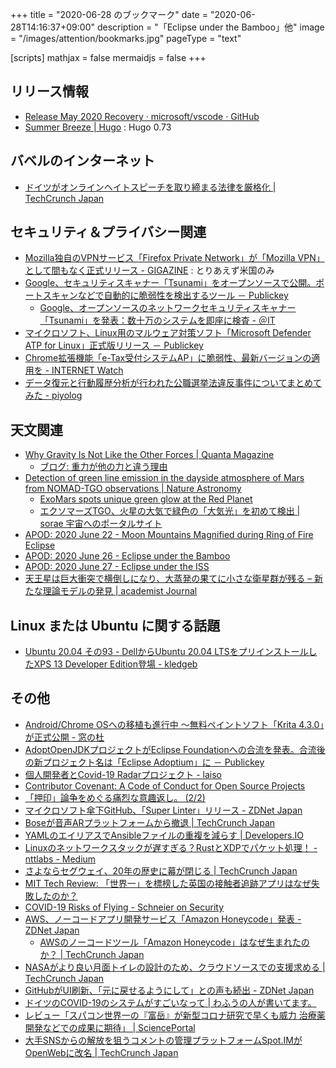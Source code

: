 +++
title = "2020-06-28 のブックマーク"
date =  "2020-06-28T14:16:37+09:00"
description = "「Eclipse under the Bamboo」他"
image = "/images/attention/bookmarks.jpg"
pageType = "text"

[scripts]
  mathjax = false
  mermaidjs = false
+++

## リリース情報

- [Release May 2020 Recovery · microsoft/vscode · GitHub](https://github.com/microsoft/vscode/releases/tag/1.46.1)
- [Summer Breeze | Hugo](https://gohugo.io/news/0.73.0-relnotes/) : Hugo 0.73

## バベルのインターネット

- [ドイツがオンラインヘイトスピーチを取り締まる法律を厳格化  |  TechCrunch Japan](https://techcrunch.com/2020/06/19/germany-tightens-online-hate-speech-rules-to-make-platforms-send-reports-straight-to-the-feds/)

## セキュリティ＆プライバシー関連

- [Mozilla独自のVPNサービス「Firefox Private Network」が「Mozilla VPN」として間もなく正式リリース - GIGAZINE](https://gigazine.net/news/20200619-firefox-private-network-mozilla-vpn/) : とりあえず米国のみ
- [Google、セキュリティスキャナー「Tsunami」をオープンソースで公開。ポートスキャンなどで自動的に脆弱性を検出するツール － Publickey](https://www.publickey1.jp/blog/20/googletsunami.html)
    - [Google、オープンソースのネットワークセキュリティスキャナー「Tsunami」を発表：数十万のシステムを即座に検査 - ＠IT](https://www.atmarkit.co.jp/ait/articles/2006/26/news120.html)
- [マイクロソフト、Linux用のマルウェア対策ソフト「Microsoft Defender ATP for Linux」正式版リリース － Publickey](https://www.publickey1.jp/blog/20/linuxmicrosoft_defender_atp_for_linux_1.html)
- [Chrome拡張機能「e-Tax受付システムAP」に脆弱性、最新バージョンの適用を - INTERNET Watch](https://internet.watch.impress.co.jp/docs/news/1261386.html)
- [データ復元と行動履歴分析が行われた公職選挙法違反事件についてまとめてみた - piyolog](https://piyolog.hatenadiary.jp/entry/2020/06/26/055151)

## 天文関連

- [Why Gravity Is Not Like the Other Forces | Quanta Magazine](https://www.quantamagazine.org/why-gravity-is-not-like-the-other-forces-20200615/)
    - [ブログ: 重力が他の力と違う理由](https://okuranagaimo.blogspot.com/2020/06/blog-post_21.html)
- [Detection of green line emission in the dayside atmosphere of Mars from NOMAD-TGO observations | Nature Astronomy](https://www.nature.com/articles/s41550-020-1123-2?error=cookies_not_supported&code=28c3b9f8-6442-4faa-a251-a2daa58b0cd2)
    - [ExoMars spots unique green glow at the Red Planet](https://phys.org/news/2020-06-exomars-unique-green-red-planet.html#lightbox)
    - [エクソマーズTGO、火星の大気で緑色の「大気光」を初めて検出 | sorae 宇宙へのポータルサイト](https://sorae.info/astronomy/20200629-tgo.html)
- [APOD: 2020 June 22 - Moon Mountains Magnified during Ring of Fire Eclipse](https://apod.nasa.gov/apod/ap200622.html)
- [APOD: 2020 June 26 - Eclipse under the Bamboo](https://apod.nasa.gov/apod/ap200626.html)
- [APOD: 2020 June 27 - Eclipse under the ISS](https://apod.nasa.gov/apod/ap200627.html)
- [天王星は巨大衝突で横倒しになり、大蒸発の果てに小さな衛星群が残る – 新たな理論モデルの発見 | academist Journal](https://academist-cf.com/journal/?p=13167)

## Linux または Ubuntu に関する話題

- [Ubuntu 20.04 その93 - DellからUbuntu 20.04 LTSをプリインストールしたXPS 13 Developer Edition登場 - kledgeb](https://kledgeb.blogspot.com/2020/06/ubuntu-2004-93-dellubuntu-2004-ltsxps.html)

## その他

- [Android/Chrome OSへの移植も進行中 ～無料ペイントソフト「Krita 4.3.0」が正式公開 - 窓の杜](https://forest.watch.impress.co.jp/docs/news/1260423.html)
- [AdoptOpenJDKプロジェクトがEclipse Foundationへの合流を発表。合流後の新プロジェクト名は「Eclipse Adoptium」に － Publickey](https://www.publickey1.jp/blog/20/adoptopenjdkeclipse_foundationeclipse_adoptium.html)
- [個人開発者とCovid-19 Radarプロジェクト - laiso](https://lai.so/entry/2020/06/22/covid-19radar-and-me)
- [Contributor Covenant: A Code of Conduct for Open Source Projects](https://www.contributor-covenant.org/)
- [「押印」論争をめぐる痛烈な意趣返し。 (2/2)](https://blogos.com/article/466167/?p=2)
- [マイクロソフト傘下GitHub、「Super Linter」リリース - ZDNet Japan](https://japan.zdnet.com/article/35155628/)
- [Boseが音声ARプラットフォームから撤退  |  TechCrunch Japan](https://techcrunch.com/2020/06/17/bose-calling-it-quits-on-ar-report-says/)
- [YAMLのエイリアスでAnsibleファイルの重複を減らす | Developers.IO](https://dev.classmethod.jp/articles/refactoring_ansible_yaml_using_alias_and_anchor/)
- [Linuxのネットワークスタックが遅すぎる？RustとXDPでパケット処理！ - nttlabs - Medium](https://medium.com/nttlabs/afxdp-with-rust-4b24f905c41c)
- [さよならセグウェイ、20年の歴史に幕が閉じる  |  TechCrunch Japan](https://techcrunch.com/2020/06/23/say-so-long-to-the-original-segway/)
- [MIT Tech Review: 「世界一」を標榜した英国の接触者追跡アプリはなぜ失敗したのか？](https://www.technologyreview.jp/s/209916/the-uks-contact-tracing-app-fiasco-is-a-masterclass-in-mismanagement/)
- [COVID-19 Risks of Flying - Schneier on Security](https://www.schneier.com/blog/archives/2020/06/covid_risks_of_.html)
- [AWS、ノーコードアプリ開発サービス「Amazon Honeycode」発表 - ZDNet Japan](https://japan.zdnet.com/article/35155837/)
    - [AWSのノーコードツール「Amazon Honeycode」はなぜ生まれたのか？  |  TechCrunch Japan](https://techcrunch.com/2020/06/24/why-aws-built-a-no-code-tool/)
- [NASAがより良い月面トイレの設計のため、クラウドソースでの支援求める  |  TechCrunch Japan](https://techcrunch.com/2020/06/26/nasa-seeks-crowdsourced-help-designing-a-better-moon-toilet/)
- [GitHubがUI刷新、「元に戻せるようにして」との声も続出 - ZDNet Japan](https://japan.zdnet.com/article/35155908/)
- [ドイツのCOVID-19のシステムがすごいなって | わふうの人が書いてます。](https://blog.reinforce-lab.com/2020/06/25/deutsche-covid19-app/)
- [レビュー「スパコン世界一の『富岳』が新型コロナ研究で早くも威力 治療薬開発などでの成果に期待」 | SciencePortal](https://scienceportal.jst.go.jp/news/newsflash_review/review/2020/06/20200626_01.html)
- [大手SNSからの解放を狙うコメントの管理プラットフォームSpot.IMがOpenWebに改名  |  TechCrunch Japan](https://techcrunch.com/2020/06/26/spot-im-openweb/)
